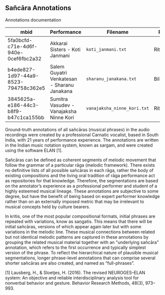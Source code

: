 
## Sañcāra Annotations

Annotations documentation

| mbid                                 | Performance                                 | Filename                    | Raga      |
|--------------------------------------|---------------------------------------------|-----------------------------|-----------|
| 5fa0bcfd-c71e-4d6f-940e-0cef6fbc2a32 | Akkarai Sisters - Koti Janmani              | `koti_janmani.txt`          | Ritigowla |
| b4ede827-1d97-44a9-8523-794758c362e5 | Salem Guyatri Venkatesan - Sharanu Janakana | `sharanu_janakana.txt`      | Bilahari  |
| 3845625a-e186-44c3-b8f9-b47c1ca155bb | Sumitra Vasudev - Vanajaksha Ninne Kori     | `vanajaksha_ninne_kori.txt` | Ritigowla |


Ground-truth annotations of all sañcāras (musical phrases) in the audio recordings were created by a professional Carnatic vocalist, based in South India, with 21 years of performance experience. The annotations are written in the Indian music notation system, known as sargam, and were created using the software ELAN [1].

Sañcāras can be defined as coherent segments of melodic movement that follow the grammar of a particular rāga (melodic framework). There exists no definitive lists of all possible sañcāras in each rāga, rather the body of existing compositions and the living oral tradition of rāga performance act as repositories for that knowledge. Therefore, the segmentations are based on the annotator’s experience as a professional performer and student of a highly esteemed musical lineage. These annotations are subjective to some degree, but have the benefit of being based on expert performer knowledge rather than on an externally imposed metric that may be irrelevant to musical concepts held by culture bearers.

In kritis, one of the most popular compositional formats, initial phrases are repeated with variations, know as saṇgatis. This means that there will be initial sañcāras, versions of which appear again later but with some variations in the melodic line. These musical connections between related but not identical melodic patterns are captured in these annotations by grouping the related musical material together with an "underlying sañcāra" annotation, which refers to the first occurrence and typically simplest version of the phrase. To reflect the hierarchical nature of plausible musical segmentations, longer phrase-level annotations that can comprise several shorter sañcāras are also created, and named as “full-phrases”. 

[1] Lausberg, H., & Sloetjes, H. (2016). The revised NEUROGES–ELAN system: An objective and reliable interdisciplinary analysis tool for nonverbal behavior and gesture. Behavior Research Methods, 48(3), 973–993.
